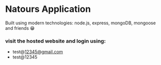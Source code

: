 # Natours Application

Built using modern technologies: node.js, express, mongoDB, mongoose and friends 😁

### visit the hosted website and login using:
 - test@12345@gmail.com
 - test@12345
